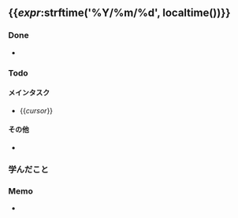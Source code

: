 ## {{_expr_:strftime('%Y/%m/%d', localtime())}}
### Done
- 
### Todo
#### メインタスク
- {{_cursor_}}
#### その他
- 
### 学んだこと
### Memo
- 

